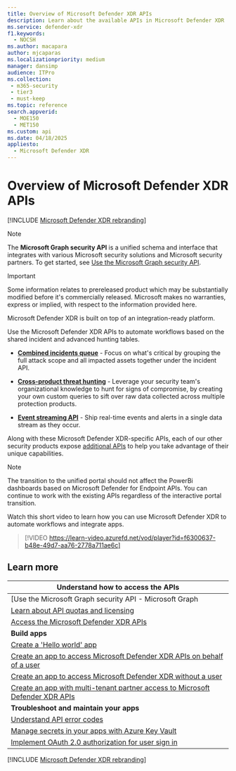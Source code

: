 ```yaml
---
title: Overview of Microsoft Defender XDR APIs
description: Learn about the available APIs in Microsoft Defender XDR
ms.service: defender-xdr
f1.keywords: 
  - NOCSH
ms.author: macapara
author: mjcaparas
ms.localizationpriority: medium
manager: dansimp
audience: ITPro
ms.collection: 
 - m365-security
 - tier3
 - must-keep
ms.topic: reference
search.appverid: 
  - MOE150
  - MET150
ms.custom: api
ms.date: 04/18/2025
appliesto:
  - Microsoft Defender XDR
---
```


# Overview of Microsoft Defender XDR APIs

[!INCLUDE [Microsoft Defender XDR rebranding](../includes/microsoft-defender.md)]

> [!NOTE]
> The **Microsoft Graph security API** is a unified schema and interface that integrates with various Microsoft security solutions and Microsoft security partners. To get started, see [Use the Microsoft Graph security API](/graph/api/resources/security-api-overview).

> [!IMPORTANT]
> Some information relates to prereleased product which may be substantially modified before it's commercially released. Microsoft makes no warranties, express or implied, with respect to the information provided here.

Microsoft Defender XDR is built on top of an integration-ready platform.

Use the Microsoft Defender XDR APIs to automate workflows based on the shared incident and advanced hunting tables.

- **[Combined incidents queue](api-incident.md)** - Focus on what's critical by grouping the full attack scope and all impacted assets together under the incident API.

- **[Cross-product threat hunting](api-advanced-hunting.md)** - Leverage your security team's organizational knowledge to hunt for signs of compromise, by creating your own custom queries to sift over raw data collected across multiple protection products.

- **[Event streaming API](streaming-api.md)** - Ship real-time events and alerts in a single data stream as they occur.

Along with these Microsoft Defender XDR-specific APIs, each of our other security products expose [additional APIs](api-articles.md) to help you take advantage of their unique capabilities.

> [!NOTE]
> The transition to the unified portal should not affect the PowerBi dashboards based on Microsoft Defender for Endpoint APIs. You can continue to work with the existing APIs regardless of the interactive portal transition.

Watch this short video to learn how you can use Microsoft Defender XDR to automate workflows and integrate apps.  
> [!VIDEO https://learn-video.azurefd.net/vod/player?id=f6300637-b48e-49d7-aa76-2778a711ae6c]

## Learn more

| **Understand how to access the APIs** |
|-|
| [Use the Microsoft Graph security API - Microsoft Graph | Microsoft Learn](/graph/api/resources/security-api-overview) |
| [Learn about API quotas and licensing](/legal/microsoft-365/api-terms) |
| [Access the Microsoft Defender XDR APIs](api-access.md) |
| **Build apps** |
| [Create a 'Hello world' app](api-hello-world.md) |
| [Create an app to access Microsoft Defender XDR APIs on behalf of a user](api-create-app-user-context.md) |
| [Create an app to access Microsoft Defender XDR without a user](api-create-app-web.md) |
| [Create an app with multi-tenant partner access to Microsoft Defender XDR APIs](api-partner-access.md) |
| **Troubleshoot and maintain your apps** |
| [Understand API error codes](api-error-codes.md) |
| [Manage secrets in your apps with Azure Key Vault](/training/modules/manage-secrets-with-azure-key-vault/) |
| [Implement OAuth 2.0 authorization for user sign in](/azure/active-directory/develop/active-directory-v2-protocols-oauth-code) |
[!INCLUDE [Microsoft Defender XDR rebranding](../includes/defender-m3d-techcommunity.md)]
